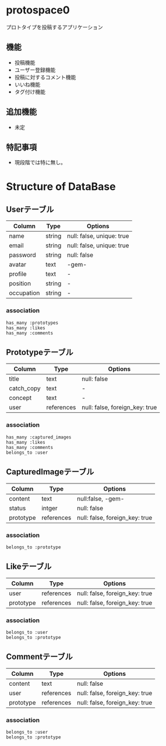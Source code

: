 # protospace0

プロトタイプを投稿するアプリケーション

## 機能
- 投稿機能
- ユーザー登録機能
- 投稿に対するコメント機能
- いいね機能
- タグ付け機能

## 追加機能
- 未定

## 特記事項
- 現段階では特に無し。


# Structure of DataBase

## Userテーブル
|Column|Type|Options|
|------|----|-------|
|name|string|null: false, unique: true|
|email|string|null: false, unique: true|
|password|string|null: false|
|avatar|text|-gem-|
|profile|text|-|
|position|string|-|
|occupation|string|-|

### association
```
has_many :prototypes
has_many :likes
has_many :comments
```


## Prototypeテーブル
|Column|Type|Options|
|------|----|-------|
|title|text|null: false|
|catch_copy|text|-|
|concept|text|-|
|user|references|null: false, foreign_key: true|

### association
```
has_many :captured_images
has_many :likes
has_many :comments
belongs_to :user
```


## CapturedImageテーブル
|Column|Type|Options|
|------|----|-------|
|content|text|null:false, -gem-|
|status|intger|null: false|
|prototype|references|null: false, foreign_key: true|

### association
```
belongs_to :prototype
```


## Likeテーブル
|Column|Type|Options|
|------|----|-------|
|user|references|null: false, foreign_key: true|
|prototype|references|null: false, foreign_key: true|

### association
```
belongs_to :user
belongs_to :prototype
```


## Commentテーブル
|Column|Type|Options|
|------|----|-------|
|content|text|null: false |
|user|references|null: false, foreign_key: true|
|prototype|references|null: false, foreign_key: true|

### association
```
belongs_to :user
belongs_to :prototype
```
